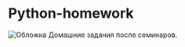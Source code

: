 # Python-homework
<image src="https://yandex.kz/images/search?text=python+logo&img_url=https%3A%2F%2Fyt3.ggpht.com%2Fa%2FAATXAJxX6MDZkOxGTfj2axcEuzHzkQkCx2Djgj4vKtQn%3Ds900-c-k-c0xffffffff-no-rj-mo&pos=13&rpt=simage&stype=image&lr=162&parent-reqid=1686597209079486-17556092842388991791-balancer-l7leveler-kubr-yp-sas-108-BAL-8839&source=serp" alt="Обложка">
Домашние задания после семинаров.
